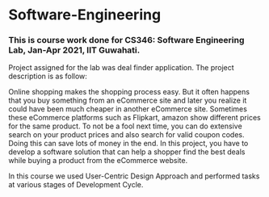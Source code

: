 # Software-Engineering

### This is course work done for CS346: Software Engineering Lab, Jan-Apr 2021, IIT Guwahati.

Project assigned for the lab was deal finder application. The project description is as follow:

Online shopping makes the shopping process easy. But it often happens that you buy something from an eCommerce site and later you realize it could
have been much cheaper in another eCommerce site. Sometimes these eCommerce platforms such as Flipkart, amazon show different prices for the same product. 
To not be a fool next time, you can do extensive search on
your product prices and also search for valid coupon codes. Doing this can save lots of money in the end. In this project, you have to develop a software solution that can help a shopper find the best deals
while buying a product from the eCommerce website.

In this course we used User-Centric Design Approach and performed tasks at various stages of Development Cycle. 

